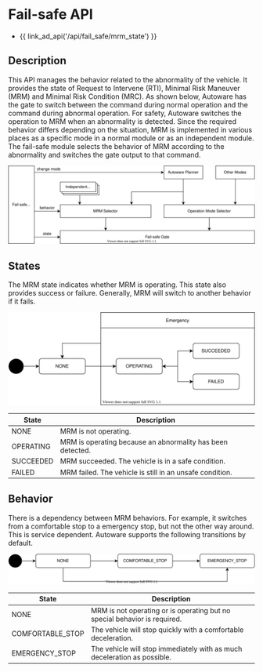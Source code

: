 # Fail-safe API

- {{ link_ad_api('/api/fail_safe/mrm_state') }}

## Description

This API manages the behavior related to the abnormality of the vehicle.
It provides the state of Request to Intervene (RTI), Minimal Risk Maneuver (MRM) and Minimal Risk Condition (MRC).
As shown below, Autoware has the gate to switch between the command during normal operation and the command during abnormal operation.
For safety, Autoware switches the operation to MRM when an abnormality is detected.
Since the required behavior differs depending on the situation, MRM is implemented in various places as a specific mode in a normal module or as an independent module.
The fail-safe module selects the behavior of MRM according to the abnormality and switches the gate output to that command.

![fail-safe-architecture](./architecture.drawio.svg)

## States

The MRM state indicates whether MRM is operating. This state also provides success or failure.
Generally, MRM will switch to another behavior if it fails.

![mrm-state](./mrm-state.drawio.svg)

| State     | Description                                                |
| --------- | ---------------------------------------------------------- |
| NONE      | MRM is not operating.                                      |
| OPERATING | MRM is operating because an abnormality has been detected. |
| SUCCEEDED | MRM succeeded. The vehicle is in a safe condition.         |
| FAILED    | MRM failed. The vehicle is still in an unsafe condition.   |

## Behavior

There is a dependency between MRM behaviors. For example, it switches from a comfortable stop to a emergency stop, but not the other way around.
This is service dependent. Autoware supports the following transitions by default.

![mrm-behavior](./mrm-behavior.drawio.svg)

| State            | Description                                                               |
| ---------------- | ------------------------------------------------------------------------- |
| NONE             | MRM is not operating or is operating but no special behavior is required. |
| COMFORTABLE_STOP | The vehicle will stop quickly with a comfortable deceleration.            |
| EMERGENCY_STOP   | The vehicle will stop immediately with as much deceleration as possible.  |
